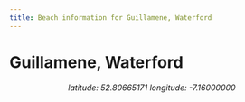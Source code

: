 ```yaml
---
title: Beach information for Guillamene, Waterford
---
```

# Guillamene, Waterford 

<div align="center"><i>latitude: 52.80665171 longitude: -7.16000000</i></div>